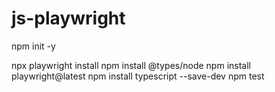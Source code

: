 # js-playwright

 npm init -y

 npx playwright install
 npm install @types/node
 npm install playwright@latest
 npm install typescript --save-dev
 npm test
 